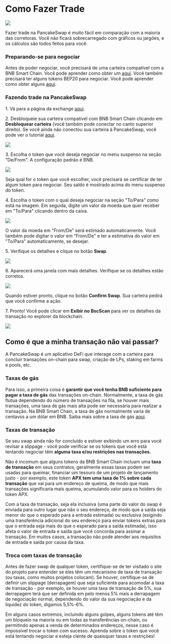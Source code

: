 # Como Fazer Trade

![](../../.gitbook/assets/how-to-trade-on-pancakeswap-header.png)

Fazer trade na PancakeSwap é muito fácil em comparação com a maioria das corretoras. Você não ficará sobrecarregado com gráficos ou jargões, e os cálculos são todos feitos para você.

### Preparando-se para negociar

Antes de poder negociar, você precisará de uma carteira compatível com a BNB Smart Chain. Você pode aprender como obter um [aqui](https://docs.pancakeswap.finance/v/portuguese-brazilian/get-started/wallet-guide). Você também precisará ter alguns tokens BEP20 para negociar. Você pode aprender como obter alguns [aqui](https://docs.pancakeswap.finance/v/portuguese-brazilian/get-started/bep20-guide).

### Fazendo trade na PancakeSwap

1\. Vá para a página da exchange [aqui](https://exchange.pancakeswap.finance/#/swap).

2\. Desbloqueie sua carteira compatível com BNB Smart Chain clicando em **Desbloquear carteira** (você também pode conectar no canto superior direito). Se você ainda não conectou sua carteira à PancakeSwap, você pode ver o tutorial [aqui](https://docs.pancakeswap.finance/get-started/connection-guide).

![](<../../.gitbook/assets/image (12) (2).png>)

3\. Escolha o token que você deseja negociar no menu suspenso na seção "De/From". A configuração padrão é BNB.

![](<../../.gitbook/assets/image (13) (1).png>)

Seja qual for o token que você escolher, você precisará se certificar de ter algum token para negociar. Seu saldo é mostrado acima do menu suspenso do token.&#x20;

4\. Escolha o token com o qual deseja negociar na seção "To/Para" como está na imagem. Em seguida, digite um valor da moeda que quer receber em "To/Para" clicando dentro da caixa.

![](<../../.gitbook/assets/image (14) (1).png>)

O valor da moeda em "From/De" será estimado automaticamente. Você também pode digitar o valor em "From/De" e ter a estimativa do valor em "To/Para" automaticamente, se desejar.&#x20;

5\. Verifique os detalhes e clique no botão **Swap**.

![](<../../.gitbook/assets/image (15).png>)

6\. Aparecerá uma janela com mais detalhes. Verifique se os detalhes estão corretos.

![](<../../.gitbook/assets/image (16) (2).png>)

Quando estiver pronto, clique no botão **Confirm Swap**. Sua carteira pedirá que você confirme a ação.&#x20;

7\. Pronto! Você pode clicar em **Exibir no BscScan** para ver os detalhes da transação no explorer da blockchain.

![](<../../.gitbook/assets/image (17) (1).png>)

## Como é que a minha transação não vai passar?

A PancakeSwap é um aplicativo DeFi que interage com a carteira para concluir transações on-chain para swap, criação de LPs, staking em farms e pools, etc.&#x20;

### Taxas de gás&#x20;

Para isso, a primeira coisa é **garantir que você tenha BNB suficiente para pagar a taxa de gás** das transações on-chain. Normalmente, a taxa de gás flutua dependendo do número de transações na fila, se houver mais transações, uma taxa de gás mais alta pode ser necessária para realizar a transação. Na BNB Smart Chain, a taxa de gás normalmente varia de centavos a um dólar em BNB. Saiba mais sobre a taxa de gás [aqui](https://academy.binance.com/en/glossary/gas).&#x20;

### Taxas de transação&#x20;

Se seu swap ainda não for concluído e estiver exibindo um erro para você revisar a slippage - você pode verificar se os tokens que você está tentando negociar têm **alguma** **taxa e/ou restrições nas transações.**&#x20;

Não é incomum que alguns tokens da BNB Smart Chain incluam uma **taxa de transação** em seus contratos, geralmente essas taxas podem ser usadas para queimar, financiar um tesouro de um projeto de lançamento justo - por exemplo, este token **APX tem uma taxa de 1% sobre cada transação** que vai para um endereço de queima, de modo que mais transações significaria mais queima, acumulando valor para os holders do token APX.&#x20;

Com a taxa de transação, seja ela inclusiva (uma parte do valor do swap é enviada para outro lugar que não o seu endereço, de modo que a saída seja menor do que o esperado para a entrada estimada) ou exclusiva (exigindo uma transferência adicional do seu endereço para enviar tokens extras para que o entrada seja mais do que o esperado para a saída estimada), isso afeta o valor de entrada e saída que você concorda para assinar a transação. Em muitos casos, a transação não pode atender aos requisitos de entrada e saída por causa da taxa.&#x20;

### Troca com taxas de transação&#x20;

Antes de fazer swap de qualquer token, certifique-se de ter visitado o site do projeto para entender se eles têm um mecanismo de taxa de transação (ou taxas, como muitos projetos colocam). Se houver, certifique-se de definir um slippage (derrapagem) que seja suficiente para acomodar a taxa de transação - por exemplo, se houver uma taxa de transação de 5%, sua derrapagem terá que ser definida em pelo menos 5% mais a derrapagem de negociação normal, dependendo do valor da sua negociação e da liquidez do token, digamos 5,5%-6%.&#x20;

Em alguns casos extremos, incluindo alguns golpes, alguns tokens até têm um bloqueio na maioria ou em todas as transferências on-chain, ou permitindo apenas a venda de determinados endereços, nesse caso é impossível trocar o token com sucesso. Aprenda sobre o token que você está tentando negociar e esteja ciente de quaisquer taxas e restrições!

